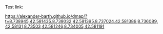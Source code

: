 

Test link:

https://alexander-barth.github.io/dmap/?t=8.738945,42.581435,8.738032,42.581395,8.737024,42.581389,8.736089,42.58131,8.73503,42.581246,8.734005,42.581191